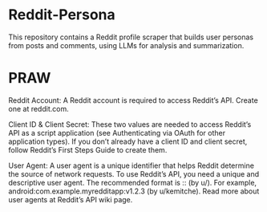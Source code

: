 # Reddit-Persona
This repository contains a Reddit profile scraper that builds user personas from posts and comments, using LLMs for analysis and summarization.

# PRAW
Reddit Account:
A Reddit account is required to access Reddit’s API. Create one at reddit.com.

Client ID & Client Secret:
These two values are needed to access Reddit’s API as a script application (see Authenticating via OAuth for other application types). If you don’t already have a client ID and client secret, follow Reddit’s First Steps Guide to create them.

User Agent:
A user agent is a unique identifier that helps Reddit determine the source of network requests. To use Reddit’s API, you need a unique and descriptive user agent. The recommended format is <platform>:<app ID>:<version string> (by u/<Reddit username>). For example, android:com.example.myredditapp:v1.2.3 (by u/kemitche). Read more about user agents at Reddit’s API wiki page.